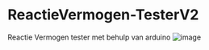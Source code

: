 # ReactieVermogen-TesterV2
Reactie Vermogen tester met behulp van arduino
![image](https://github.com/user-attachments/assets/2d1a61b6-d184-4f7c-9530-3f1bce5ad336)

